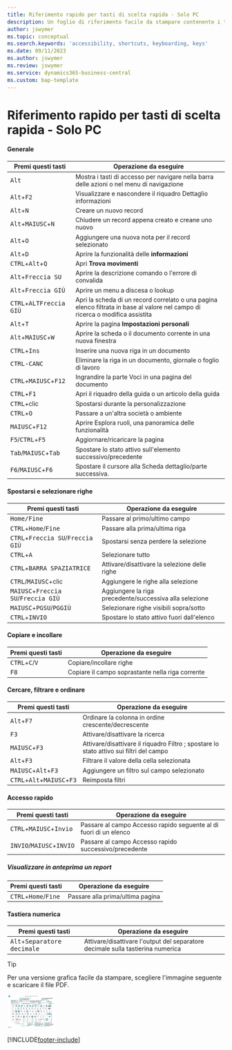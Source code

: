 ```yaml
---
title: Riferimento rapido per tasti di scelta rapida - Solo PC
description: Un foglio di riferimento facile da stampare contenente i tasti di scelta rapida più utilizzati per utenti di PC.
author: jswymer
ms.topic: conceptual
ms.search.keywords: 'accessibility, shortcuts, keyboarding, keys'
ms.date: 09/11/2023
ms.author: jswymer
ms.review: jswymer
ms.service: dynamics365-business-central
ms.custom: bap-template
---
```


# Riferimento rapido per tasti di scelta rapida - Solo PC

#### Generale

|Premi questi tasti|Operazione da eseguire|  
|-|-|
|<kbd>Alt</kbd>|Mostra i tasti di accesso per navigare nella barra delle azioni o nel menu di navigazione|
|<kbd>Alt</kbd>+<kbd>F2</kbd>|Visualizzare e nascondere il riquadro Dettaglio informazioni|
|<kbd>Alt</kbd>+<kbd>N</kbd>|Creare un nuovo record|
|<kbd>Alt</kbd>+<kbd>MAIUSC</kbd>+<kbd>N</kbd>|Chiudere un record appena creato e creane uno nuovo|
|<kbd>Alt</kbd>+<kbd>O</kbd>|Aggiungere una nuova nota per il record selezionato|
|<kbd>Alt</kbd>+<kbd>D</kbd>|Aprire la funzionalità delle **informazioni**|
|<kbd>CTRL</kbd>+<kbd>Alt</kbd>+<kbd>Q</kbd>|Apri **Trova movimenti**|
|<kbd>Alt</kbd>+<kbd>Freccia SU</kbd>|Aprire la descrizione comando o l'errore di convalida|
|<kbd>Alt</kbd>+<kbd>Freccia GIÙ</kbd>|Aprire un menu a discesa o lookup|
|<kbd>CTRL</kbd>+<kbd>ALT</kbd><kbd>Freccia GIÙ</kbd>|Apri la scheda di un record correlato o una pagina elenco filtrata in base al valore nel campo di ricerca o modifica assistita|
|<kbd>Alt</kbd>+<kbd>T</kbd>|Aprire la pagina **Impostazioni personali**|
|<kbd>Alt</kbd>+<kbd>MAIUSC</kbd>+<kbd>W</kbd>|Aprire la scheda o il documento corrente in una nuova finestra|
|<kbd>CTRL</kbd>+<kbd>Ins</kbd>|Inserire una nuova riga in un documento|
|<kbd>CTRL</kbd>-<kbd>CANC</kbd>|Eliminare la riga in un documento, giornale o foglio di lavoro|
|<kbd>CTRL</kbd>+<kbd>MAIUSC</kbd>+<kbd>F12</kbd>|Ingrandire la parte Voci in una pagina del documento|
|<kbd>CTRL</kbd>+<kbd>F1</kbd>|Apri il riquadro della guida o un articolo della guida|
|<kbd>CTRL</kbd>+clic|Spostarsi durante la personalizzazione|
|<kbd>CTRL</kbd>+<kbd>O</kbd>|Passare a un'altra società o ambiente|
|<kbd>MAIUSC</kbd>+<kbd>F12</kbd>|Aprire Esplora ruoli, una panoramica delle funzionalità|
|<kbd>F5</kbd>/<kbd>CTRL</kbd>+<kbd>F5</kbd>|Aggiornare/ricaricare la pagina|
|<kbd>Tab</kbd>/<kbd>MAIUSC</kbd>+<kbd>Tab</kbd>|Spostare lo stato attivo sull'elemento successivo/precedente|
|<kbd>F6</kbd>/<kbd>MAIUSC</kbd>+<kbd>F6</kbd>|Spostare il cursore alla Scheda dettaglio/parte successiva.|

#### Spostarsi e selezionare righe

|Premi questi tasti|Operazione da eseguire|
|-|-|
|<kbd>Home/Fine|Passare al primo/ultimo campo|
|<kbd>CTRL</kbd>+<kbd>Home</kbd>/<kbd>Fine</kbd>|Passare alla prima/ultima riga|
|<kbd>CTRL</kbd>+<kbd>Freccia SU</kbd>/<kbd>Freccia GIÙ</kbd>|Spostarsi senza perdere la selezione|
|<kbd>CTRL</kbd>+<kbd>A</kbd>|Selezionare tutto|
|<kbd>CTRL</kbd>+<kbd>BARRA SPAZIATRICE</kbd>|Attivare/disattivare la selezione delle righe|
|<kbd>CTRL</kbd>/<kbd>MAIUSC</kbd>+clic|Aggiungere le righe alla selezione|
|<kbd>MAIUSC</kbd>+<kbd>Freccia SU</kbd>/<kbd>Freccia GIÙ</kbd>|Aggiungere la riga precedente/successiva alla selezione|
|<kbd>MAIUSC</kbd>+<kbd>PGSU</kbd>/<kbd>PGGIÙ</kbd>|Selezionare righe visibili sopra/sotto|
|<kbd>CTRL</kbd>+<kbd>INVIO</kbd>|Spostare lo stato attivo fuori dall'elenco|

#### Copiare e incollare

|Premi questi tasti|Operazione da eseguire|
|-|-|
|<kbd>CTRL</kbd>+<kbd>C</kbd>/<kbd>V</kbd>|Copiare/incollare righe|
|<kbd>F8</kbd>|Copiare il campo soprastante nella riga corrente|

#### Cercare, filtrare e ordinare

|Premi questi tasti|Operazione da eseguire|
|-|-|
|<kbd>Alt</kbd>+<kbd>F7</kbd>|Ordinare la colonna in ordine crescente/decrescente|
|<kbd>F3</kbd>|Attivare/disattivare la ricerca|
|<kbd>MAIUSC</kbd>+<kbd>F3</kbd>|Attivare/disattivare il riquadro Filtro	; spostare lo stato attivo sui filtri del campo|
|<kbd>Alt</kbd>+<kbd>F3</kbd>|Filtrare il valore della cella selezionata|
|<kbd>MAIUSC</kbd>+<kbd>Alt</kbd>+<kbd>F3</kbd>|Aggiungere un filtro sul campo selezionato|
|<kbd>CTRL</kbd>+<kbd>Alt</kbd>+<kbd>MAIUSC</kbd>+<kbd>F3</kbd>|Reimposta filtri|

#### Accesso rapido

|Premi questi tasti|Operazione da eseguire|
|-|-|
|<kbd>CTRL</kbd>+<kbd>MAIUSC</kbd>+<kbd>Invio</kbd>|Passare al campo Accesso rapido seguente al di fuori di un elenco|
|<kbd>INVIO</kbd>/<kbd>MAIUSC</kbd>+<kbd>INVIO</kbd>|Passare al campo Accesso rapido successivo/precedente|

##### Visualizzare in anteprima un report

|Premi questi tasti|Operazione da eseguire|
|-|-|
|<kbd>CTRL</kbd>+<kbd>Home</kbd>/<kbd>Fine</kbd>|Passare alla prima/ultima pagina|

#### Tastiera numerica

|Premi questi tasti|Operazione da eseguire|  
|-|-|
|<kbd>Alt</kbd>+<kbd>Separatore decimale</kbd>|Attivare/disattivare l'output del separatore decimale sulla tastierina numerica|

> [!TIP]
> Per una versione grafica facile da stampare, scegliere l'immagine seguente e scaricare il file PDF.
>
> [![Icona che apre un PDF.](media/keyboard_shortcut_inline.png)](media/keyboard-shortcuts-2023.pdf)


[!INCLUDE[footer-include](includes/footer-banner.md)]

